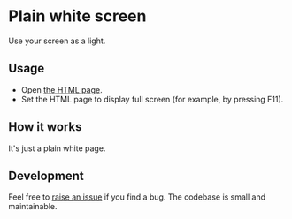 # Plain white screen
Use your screen as a light.

## Usage
- Open [the HTML page](https://trichoplax.github.io/plain-white-screen).
- Set the HTML page to display full screen (for example, by pressing F11).

## How it works
It's just a plain white page.

## Development
Feel free to [raise an issue](https://github.com/trichoplax/plain-white-screen/issues) if you find a bug. The codebase is small and maintainable.
